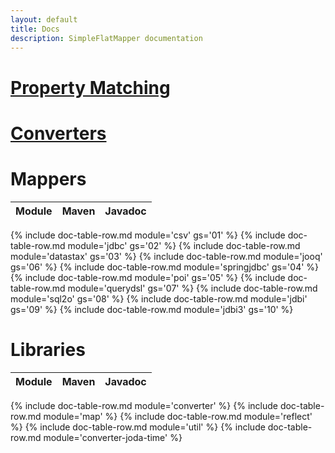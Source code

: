 ```yaml
---
layout: default
title: Docs
description: SimpleFlatMapper documentation
---
```


# [Property Matching](0201-property-mapping.html)

# [Converters](0202-converters.html)
# Mappers

| Module | Maven | Javadoc |
|----|---:|---:|
{% include doc-table-row.md module='csv' gs='01' %}
{% include doc-table-row.md module='jdbc' gs='02' %}
{% include doc-table-row.md module='datastax' gs='03' %}
{% include doc-table-row.md module='jooq' gs='06' %}
{% include doc-table-row.md module='springjdbc' gs='04' %}
{% include doc-table-row.md module='poi' gs='05' %}
{% include doc-table-row.md module='querydsl' gs='07' %}
{% include doc-table-row.md module='sql2o' gs='08' %}
{% include doc-table-row.md module='jdbi' gs='09' %}
{% include doc-table-row.md module='jdbi3' gs='10' %}

# Libraries

|Module|Maven|Javadoc|
|----|---|---|
{% include doc-table-row.md module='converter' %}
{% include doc-table-row.md module='map' %}
{% include doc-table-row.md module='reflect' %}
{% include doc-table-row.md module='util' %}
{% include doc-table-row.md module='converter-joda-time' %}



 
 <iframe id="forum_embed"
   src="javascript:void(0)"
   scrolling="no"
   frameborder="0"
   width="900"
   height="700">
 </iframe>
 <script type="text/javascript">
   document.getElementById('forum_embed').src =
      'https://groups.google.com/forum/embed/?place=forum/simpleflatmapper'
      + '&showsearch=true&showpopout=true&showtabs=false'
      + '&parenturl=' + encodeURIComponent(window.location.href);
 </script> 
 


 
